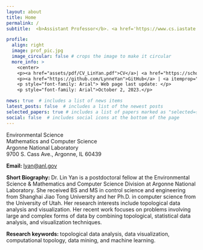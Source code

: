 ```yaml
---
layout: about
title: Home
permalink: /
subtitle:  <b>Assistant Professor</b>. <a href='https://www.cs.iastate.edu'>Department of Computer Science</a>.<a href='https://www.iastate.edu'>Iowa State University</a>

profile:
  align: right
  image: prof_pic.jpg
  image_circular: false # crops the image to make it circular
  more_info: >
    <center>
    <p><a href="assets/pdf/CV_LinYan.pdf">CV</a>| <a href="https://scholar.google.com/citations?user=cbCrnbEAAAAJ&hl=en">Google Scholar</a> | </p>
    <p><a href="https://github.com/LynneYan">GitHub</a> | <a itemprop="sameAs" content="https://orcid.org/0000-0001-7017-0329" href="https://orcid.org/0000-0001-7017-0329" target="orcid.widget" rel="me noopener noreferrer" style="vertical-align:top;"><img src="https://orcid.org/sites/default/files/images/orcid_16x16.png" style="width:1em;margin-right:.5em;" alt="ORCID iD icon"></a></p> 
    <p style="font-family: Arial"> Web page last update: </p>
    <p style="font-family: Arial">October 2, 2023.</p>

news: true  # includes a list of news items
latest_posts: false  # includes a list of the newest posts
selected_papers: true # includes a list of papers marked as "selected={true}"
social: false  # includes social icons at the bottom of the page
---
```

<p>Environmental Science<br />
Mathematics and Computer Science<br />
Argonne National Laboratory<br />
9700 S. Cass Ave., Argonne, IL 60439</p>

<b>Email: </b>
<a href='mailto:lyan@anl.gov'>lyan@anl.gov</a>

<b>Short Biography: </b>
Dr. Lin Yan is a postdoctoral fellow at the Environmental Science & Mathematics and Computer Science Division at Argonne National Laboratory. She received BS and MS in control science and engineering from Shanghai Jiao Tong University and her Ph.D. in computer science from the University of Utah. Her research interests include topological data analysis and visualization. Her recent work focuses on problems involving large and complex forms of data by combining topological, statistical data analysis, and visualization techniques.

<b>Research keywords: </b>
topological data analysis, data visualization, computational topology, data mining, and machine learning.
